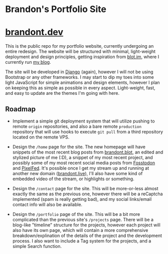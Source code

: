 # Brandon's Portfolio Site 
# [brandont.dev](https://brandont.dev)

This is the public repo for my portfolio website, currently undergoing an entire redesign. The website will be structured with minimal, light-weight deployment and design principles, getting inspiration from [blot.im](https://blot.im), where I currently run [my blog](https://brandont.blog). 

The site will be developed in [Django](https://www.djangoproject.com/) (again), however I will not be using Bootstrap or any other frameworks. I may start to dip my toes into some light JavaScript for simple animations and design elements, however I plan on keeping this as simple as possible in every aspect. Light-weight, fast, and easy to update are the themes I'm going with here.

## Roadmap

- Implement a simple git deployment system that will utilize pushing to remote `origin` repositories, and also a bare remote `production` repository that will use hooks to execute `git pull` from a third repository located on the remote VPS.

- Design the `/home` page for the site. The new homepage will have snippets of the most recent blog posts from [brandont.blot](https://brandont.blog), an edited and stylized picture of me (:D), a snippet of my most recent project, and possibly some of my most recent social media posts from [Fosstodon](https://Fosstodon.org/@brandont) and [PixelFed](https://pixelfed.social/bdont). It's possible once I get my stream up and running at another new domain ([brandont.live](https://brandont.live)), I'll also have some kind of embedded video of the stream, or highlights or something.

- Design the `/contact` page for the site. This will be more-or-less almost exactly the same as the previous one, however there will be a reCaptcha implemented (spam is really getting bad), and my social links/email contact info will also be available.

- Design the `/portfolio` page of the site. This will be a bit more complicated than the previous site's `/projects` page. There will be a blog-like "timeline" structure for the projects, however each project will also have its own page, which will contain a more comprehensive breakdown/explination of the details of the project and the development process. I also want to include a Tag system for the projects, and a simple Search function.
